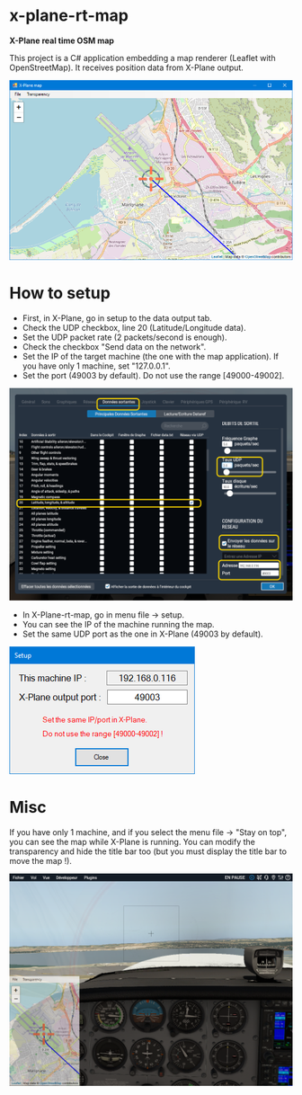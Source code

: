 # x-plane-rt-map
**X-Plane real time OSM map**

This project is a C# application embedding a map renderer (Leaflet with OpenStreetMap).
It receives position data from X-Plane output.

![](/doc/screenshot1.png)


# How to setup

* First, in X-Plane, go in setup to the data output tab.
* Check the UDP checkbox, line 20 (Latitude/Longitude data).
* Set the UDP packet rate (2 packets/second is enough).
* Check the checkbox "Send data on the network".
* Set the IP of the target machine (the one with the map application). If you have only 1 machine, set "127.0.0.1".
* Set the port (49003 by default). Do not use the range [49000-49002].

![](/doc/screenshot3.png)


* In X-Plane-rt-map, go in menu file -> setup.
* You can see the IP of the machine running the map.
* Set the same UDP port as the one in X-Plane (49003 by default).

![](/doc/screenshot2.png)

# Misc

If you have only 1 machine, and if you select the menu file -> "Stay on top", you can see the map while X-Plane is running.
You can modify the transparency and hide the title bar too (but you must display the title bar to move the map !).

![](/doc/screenshot4.png)

